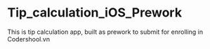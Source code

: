 # Tip_calculation_iOS_Prework
This is tip calculation app, built as  prework to submit for enrolling in Codershool.vn

